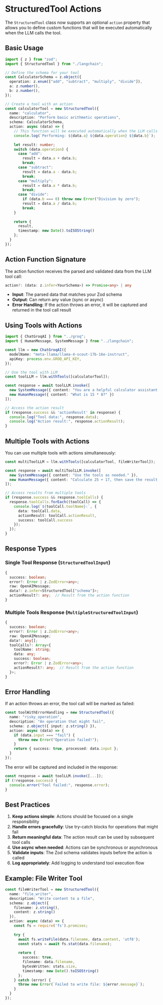 # StructuredTool Actions

The `StructuredTool` class now supports an optional `action` property that allows you to define custom functions that will be executed automatically when the LLM calls the tool.

## Basic Usage

```typescript
import { z } from "zod";
import { StructuredTool } from "./langchain";

// Define the schema for your tool
const CalculatorSchema = z.object({
  operation: z.enum(["add", "subtract", "multiply", "divide"]),
  a: z.number(),
  b: z.number(),
});

// Create a tool with an action
const calculatorTool = new StructuredTool({
  name: "calculator",
  description: "Perform basic arithmetic operations",
  schema: CalculatorSchema,
  action: async (data) => {
    // This function will be executed automatically when the LLM calls this tool
    console.log(`Performing: ${data.a} ${data.operation} ${data.b}`);
    
    let result: number;
    switch (data.operation) {
      case "add":
        result = data.a + data.b;
        break;
      case "subtract":
        result = data.a - data.b;
        break;
      case "multiply":
        result = data.a * data.b;
        break;
      case "divide":
        if (data.b === 0) throw new Error("Division by zero");
        result = data.a / data.b;
        break;
    }
    
    return {
      result,
      timestamp: new Date().toISOString()
    };
  }
});
```

## Action Function Signature

The action function receives the parsed and validated data from the LLM tool call:

```typescript
action?: (data: z.infer<YourSchema>) => Promise<any> | any
```

- **Input**: The parsed data that matches your Zod schema
- **Output**: Can return any value (sync or async)
- **Error Handling**: If the action throws an error, it will be captured and returned in the tool call result

## Using Tools with Actions

```typescript
import { ChatGroqAI } from "../groq";
import { HumanMessage, SystemMessage } from "../langchain";

const llm = new ChatGroqAI({
  modelName: "meta-llama/llama-4-scout-17b-16e-instruct",
  apiKey: process.env.GROQ_API_KEY,
});

// Use the tool with LLM
const toolLLM = llm.withTools([calculatorTool]);

const response = await toolLLM.invoke([
  new SystemMessage({ content: "You are a helpful calculator assistant." }),
  new HumanMessage({ content: "What is 15 * 8?" })
]);

// Access the action result
if (response.success && 'actionResult' in response) {
  console.log("Tool data:", response.data);
  console.log("Action result:", response.actionResult);
}
```

## Multiple Tools with Actions

You can use multiple tools with actions simultaneously:

```typescript
const multiToolLLM = llm.withTools([calculatorTool, fileWriterTool]);

const response = await multiToolLLM.invoke([
  new SystemMessage({ content: "Use the tools as needed." }),
  new HumanMessage({ content: "Calculate 25 + 17, then save the result to a file." })
]);

// Access results from multiple tools
if (response.success && response.toolCalls) {
  response.toolCalls.forEach((toolCall) => {
    console.log(`${toolCall.toolName}:`, {
      data: toolCall.data,
      actionResult: toolCall.actionResult,
      success: toolCall.success
    });
  });
}
```

## Response Types

### Single Tool Response (`StructuredToolInput`)
```typescript
{
  success: boolean;
  error?: Error | z.ZodError<any>;
  raw: OpenAIMessage;
  data?: z.infer<StructuredTool["schema"]>;
  actionResult?: any;  // Result from the action function
}
```

### Multiple Tools Response (`MultipleStructuredToolInput`)
```typescript
{
  success: boolean;
  error?: Error | z.ZodError<any>;
  raw: OpenAIMessage;
  data?: any[];
  toolCalls?: Array<{
    toolName: string;
    data: any;
    success: boolean;
    error?: Error | z.ZodError<any>;
    actionResult?: any;  // Result from the action function
  }>;
}
```

## Error Handling

If an action throws an error, the tool call will be marked as failed:

```typescript
const toolWithErrorHandling = new StructuredTool({
  name: "risky_operation",
  description: "An operation that might fail",
  schema: z.object({ input: z.string() }),
  action: async (data) => {
    if (data.input === "fail") {
      throw new Error("Operation failed!");
    }
    return { success: true, processed: data.input };
  }
});
```

The error will be captured and included in the response:

```typescript
const response = await toolLLM.invoke([...]);
if (!response.success) {
  console.error("Tool failed:", response.error);
}
```

## Best Practices

1. **Keep actions simple**: Actions should be focused on a single responsibility
2. **Handle errors gracefully**: Use try-catch blocks for operations that might fail
3. **Return meaningful data**: The action result can be used by subsequent tool calls
4. **Use async when needed**: Actions can be synchronous or asynchronous
5. **Validate inputs**: The Zod schema validates inputs before the action is called
6. **Log appropriately**: Add logging to understand tool execution flow

## Example: File Writer Tool

```typescript
const fileWriterTool = new StructuredTool({
  name: "file_writer",
  description: "Write content to a file",
  schema: z.object({
    filename: z.string(),
    content: z.string()
  }),
  action: async (data) => {
    const fs = require('fs').promises;
    
    try {
      await fs.writeFile(data.filename, data.content, 'utf8');
      const stats = await fs.stat(data.filename);
      
      return {
        success: true,
        filename: data.filename,
        bytesWritten: stats.size,
        timestamp: new Date().toISOString()
      };
    } catch (error) {
      throw new Error(`Failed to write file: ${error.message}`);
    }
  }
});
```
